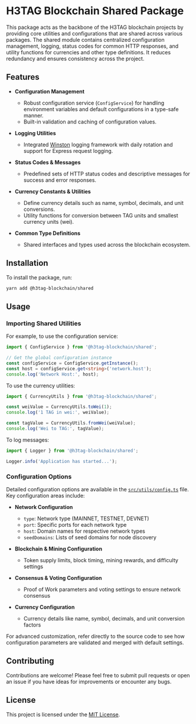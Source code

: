 # H3TAG Blockchain Shared Package

This package acts as the backbone of the H3TAG blockchain projects by providing core utilities and configurations that are shared across various packages. The shared module contains centralized configuration management, logging, status codes for common HTTP responses, and utility functions for currencies and other type definitions. It reduces redundancy and ensures consistency across the project.

## Features

- **Configuration Management**
  - Robust configuration service (`ConfigService`) for handling environment variables and default configurations in a type-safe manner.
  - Built-in validation and caching of configuration values.
- **Logging Utilities**
  - Integrated [Winston](https://github.com/winstonjs/winston) logging framework with daily rotation and support for Express request logging.
- **Status Codes & Messages**
  - Predefined sets of HTTP status codes and descriptive messages for success and error responses.
- **Currency Constants & Utilities**

  - Define currency details such as name, symbol, decimals, and unit conversions.
  - Utility functions for conversion between TAG units and smallest currency units (wei).

- **Common Type Definitions**
  - Shared interfaces and types used across the blockchain ecosystem.

## Installation

To install the package, run:

```bash
yarn add @h3tag-blockchain/shared
```

## Usage

### Importing Shared Utilities

For example, to use the configuration service:

```typescript
import { ConfigService } from '@h3tag-blockchain/shared';

// Get the global configuration instance
const configService = ConfigService.getInstance();
const host = configService.get<string>('network.host');
console.log('Network Host:', host);
```

To use the currency utilities:

```typescript
import { CurrencyUtils } from '@h3tag-blockchain/shared';

const weiValue = CurrencyUtils.toWei(1);
console.log('1 TAG in wei:', weiValue);

const tagValue = CurrencyUtils.fromWei(weiValue);
console.log('Wei to TAG:', tagValue);
```

To log messages:

```typescript
import { Logger } from '@h3tag-blockchain/shared';

Logger.info('Application has started...');
```

### Configuration Options

Detailed configuration options are available in the [`src/utils/config.ts`](./src/utils/config.ts) file. Key configuration areas include:

- **Network Configuration**

  - `type`: Network type (MAINNET, TESTNET, DEVNET)
  - `port`: Specific ports for each network type
  - `host`: Domain names for respective network types
  - `seedDomains`: Lists of seed domains for node discovery

- **Blockchain & Mining Configuration**

  - Token supply limits, block timing, mining rewards, and difficulty settings

- **Consensus & Voting Configuration**

  - Proof of Work parameters and voting settings to ensure network consensus

- **Currency Configuration**
  - Currency details like name, symbol, decimals, and unit conversion factors

For advanced customization, refer directly to the source code to see how configuration parameters are validated and merged with default settings.

## Contributing

Contributions are welcome! Please feel free to submit pull requests or open an issue if you have ideas for improvements or encounter any bugs.

## License

This project is licensed under the [MIT License](LICENSE).
